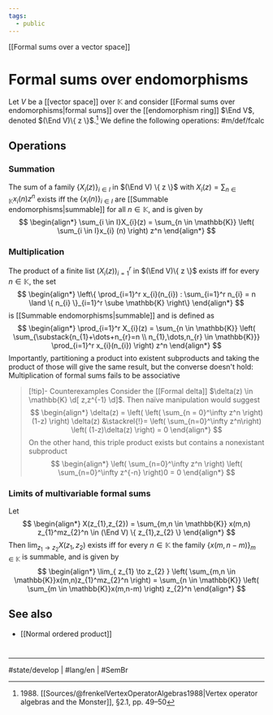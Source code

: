 ```yaml
---
tags:
  - public
---
```

[[Formal sums over a vector space]]
# Formal sums over endomorphisms

Let $V$ be a [[vector space]] over $\mathbb{K}$ and consider [[Formal sums over endomorphisms|formal sums]] over the [[endomorphism ring]] $\End V$, denoted $(\End V)\{ z \}$.[^1988]
We define the following operations: #m/def/fcalc 

## Operations

### Summation
The sum of a family $\{ X_{i}(z) \}_{i \in I}$ in $(\End V) \{ z \}$ with $X_{i}(z) = \sum_{n \in \mathbb{K}} x_{i}(n)z^n$ exists iff the $\{ x_{i}(n) \}_{i \in I}$ are [[Summable endomorphisms|summable]] for all $n \in \mathbb{K}$,
and is given by
$$
\begin{align*}
\sum_{i \in I}X_{i}(z) = \sum_{n \in \mathbb{K}} \left( \sum_{i \in I}x_{i} (n) \right) z^n
\end{align*}
$$


### Multiplication

The product of a finite list $(X_{i}(z))_{i=1}^r$ in $(\End V)\{ z \}$ exists iff for every $n \in \mathbb{K}$,
the set
$$
\begin{align*}
\left\{  \prod_{i=1}^r x_{i}(n_{i}) : \sum_{i=1}^r n_{i} = n  \land \{ n_{i} \}_{i=1}^r \sube \mathbb{K}  \right\}
\end{align*}
$$
is [[Summable endomorphisms|summable]] and is defined as
$$
\begin{align*}
\prod_{i=1}^r X_{i}(z) = \sum_{n \in \mathbb{K}} \left( \sum_{\substack{n_{1}+\dots+n_{r}=n \\ n_{1},\dots,n_{r} \in \mathbb{K}}} \prod_{i=1}^r x_{i}(n_{i}) \right) z^n
\end{align*}
$$
Importantly, partitioning a product into existent subproducts and taking the product of those will give the same result, but the converse doesn't hold:
Multiplication of formal sums fails to be associative

> [!tip]- Counterexamples
> Consider the [[Formal delta]] $\delta(z) \in \mathbb{K} \d[ z,z^{-1} \d]$.
> Then naïve manipulation would suggest
> $$
> \begin{align*}
> \delta(z) = \left( \left( \sum_{n = 0}^\infty z^n \right)(1-z)  \right) \delta(z) &\stackrel{!}= \left( \sum_{n=0}^\infty z^n\right) \left( (1-z)\delta(z) \right) = 0
> \end{align*}
> $$
> On the other hand, this triple product exists but contains a nonexistant subproduct
> $$
> \begin{align*}
> \left( \sum_{n=0}^\infty z^n \right) \left( \sum_{n=0}^\infty z^{-n}  \right)0 = 0
> \end{align*}
> $$


### Limits of multivariable formal sums

Let
$$
\begin{align*}
X(z_{1},z_{2}) = \sum_{m,n \in \mathbb{K}} x(m,n) z_{1}^mz_{2}^n \in (\End V) \{ z_{1},z_{2} \}
\end{align*}
$$
Then $\lim_{ z_{1} \to z_{2} } X(z_{1},z_{2})$ exists iff for every $n \in \mathbb{K}$ the family $\{ x(m,n-m) \}_{m \in \mathbb{K}}$ is summable,
and is given by
$$
\begin{align*}
\lim_{ z_{1} \to z_{2} } \left( \sum_{m,n \in \mathbb{K}}x(m,n)z_{1}^mz_{2}^n \right) = \sum_{n \in \mathbb{K}} \left( \sum_{m \in \mathbb{K}}x(m,n-m) \right) z_{2}^n
\end{align*}
$$


  [^1988]: 1988\. [[Sources/@frenkelVertexOperatorAlgebras1988|Vertex operator algebras and the Monster]], §2.1, pp. 49–50

## See also

- [[Normal ordered product]]

#
---
#state/develop | #lang/en | #SemBr
